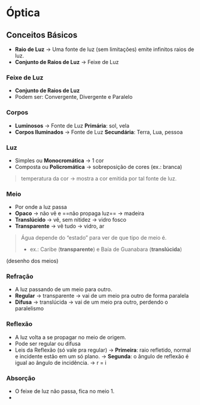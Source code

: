 # Óptica

## Conceitos Básicos

* **Raio de Luz** → Uma fonte de luz (sem limitações) emite infinitos raios de luz.
* **Conjunto de Raios de Luz** -> Feixe de Luz

### Feixe de Luz

* **Conjunto de Raios de Luz**
* Podem ser: Convergente, Divergente e Paralelo

### Corpos

* **Luminosos** → Fonte de Luz **Primária**: sol, vela
* **Corpos Iluminados** → Fonte de Luz **Secundária**: Terra, Lua, pessoa

### Luz

* Simples ou **Monocromática** → 1 cor
* Composta ou **Policromática** → sobreposição de cores (ex.: branca)

> temperatura da cor → mostra a cor emitida por tal fonte de luz.

### Meio

* Por onde a luz passa
* **Opaco** → não vê e ==não propaga luz== → madeira
* **Translúcido** → vê, sem nitidez → vidro fosco
* **Transparente** → vê tudo → vidro, ar

> Água depende do “estado” para ver de que tipo de meio é.
>
> * ex.: Caribe (**transparente**) e Baía de Guanabara (**translúcida**)

(desenho dos meios)

### Refração

* A luz passando de um meio para outro.
* **Regular** → transparente → vai de um meio pra outro de forma paralela
* **Difusa** → translúcida → vai de um meio pra outro, perdendo o paralelismo

### Reflexão

* A luz volta a se propagar no meio de origem.
* Pode ser regular ou difusa
* Leis da Reflexão (só vale pra regular) → **Primeira**: raio refletido, normal e incidente estão em um só plano. → **Segunda**: o ângulo de reflexão é igual ao ângulo de incidência. → r = i

### Absorção

* O feixe de luz não passa, fica no meio 1.
*
